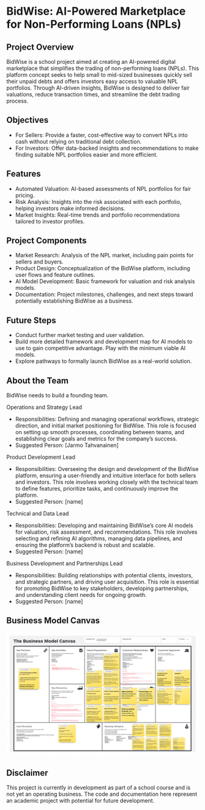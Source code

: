 # BidWise: AI-Powered Marketplace for Non-Performing Loans (NPLs)

## Project Overview
BidWise is a school project aimed at creating an AI-powered digital marketplace that simplifies the trading of non-performing loans (NPLs). This platform concept seeks to help small to mid-sized businesses quickly sell their unpaid debts and offers investors easy access to valuable NPL portfolios. Through AI-driven insights, BidWise is designed to deliver fair valuations, reduce transaction times, and streamline the debt trading process.

## Objectives

- For Sellers: Provide a faster, cost-effective way to convert NPLs into cash without relying on traditional debt collection.
- For Investors: Offer data-backed insights and recommendations to make finding suitable NPL portfolios easier and more efficient.

## Features

- Automated Valuation: AI-based assessments of NPL portfolios for fair pricing.
- Risk Analysis: Insights into the risk associated with each portfolio, helping investors make informed decisions.
- Market Insights: Real-time trends and portfolio recommendations tailored to investor profiles.

## Project Components

- Market Research: Analysis of the NPL market, including pain points for sellers and buyers.
- Product Design: Conceptualization of the BidWise platform, including user flows and feature outlines.
- AI Model Development: Basic framework for valuation and risk analysis models.
- Documentation: Project milestones, challenges, and next steps toward potentially establishing BidWise as a business.

## Future Steps

- Conduct further market testing and user validation.
- Build more detailed framework and development map for AI models to use to gain competitive advantage. Play with the minimum viable AI models.
- Explore pathways to formally launch BidWise as a real-world solution.

## About the Team

BidWise needs to build a founding team.

Operations and Strategy Lead
- Responsibilities: Defining and managing operational workflows, strategic direction, and initial market positioning for BidWise. This role is focused on setting up smooth processes, coordinating between teams, and establishing clear goals and metrics for the company’s success.
- Suggested Person: [Jarmo Tahvanainen]

Product Development Lead
- Responsibilities: Overseeing the design and development of the BidWise platform, ensuring a user-friendly and intuitive interface for both sellers and investors. This role involves working closely with the technical team to define features, prioritize tasks, and continuously improve the platform.
- Suggested Person: [name]

Technical and Data Lead
- Responsibilities: Developing and maintaining BidWise’s core AI models for valuation, risk assessment, and recommendations. This role involves selecting and refining AI algorithms, managing data pipelines, and ensuring the platform’s backend is robust and scalable.
- Suggested Person: [name]

Business Development and Partnerships Lead
- Responsibilities: Building relationships with potential clients, investors, and strategic partners, and driving user acquisition. This role is essential for promoting BidWise to key stakeholders, developing partnerships, and understanding client needs for ongoing growth.
- Suggested Person: [name]

## Business Model Canvas

![BMC](BMC_0.1.png)

## Disclaimer

This project is currently in development as part of a school course and is not yet an operating business. The code and documentation here represent an academic project with potential for future development.